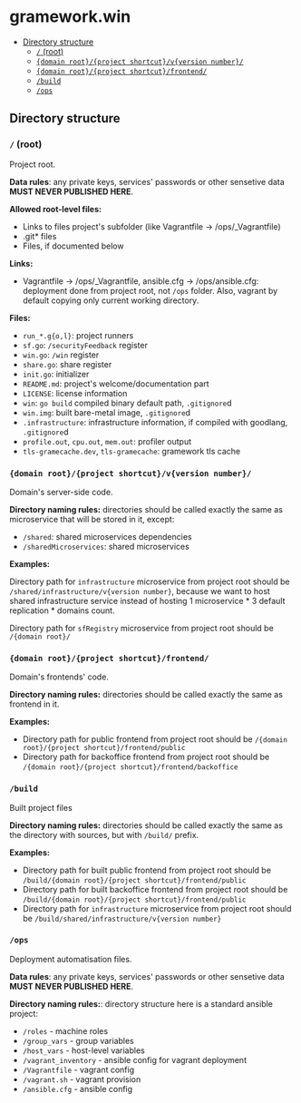 # gramework.win

- [Directory structure](#directory-structure)
	- [`/` (root)](#-root)
	- [`{domain root}/{project shortcut}/v{version number}/`](#domain-rootproject-shortcutvversion-number)
	- [`{domain root}/{project shortcut}/frontend/`](#domain-rootproject-shortcutfrontend)
	- [`/build`](#build)
	- [`/ops`](#ops)

## Directory structure

### `/` (root)

Project root.

**Data rules**: any private keys, services' passwords or other sensetive data **MUST NEVER PUBLISHED HERE**.

**Allowed root-level files:**
- Links to files project's subfolder (like Vagrantfile -> /ops/_Vagrantfile)
- .git* files
- Files, if documented below

**Links:**
- Vagrantfile -> /ops/_Vagrantfile, ansible.cfg -> /ops/ansible.cfg: deployment done from project root, not `/ops` folder.
  Also, vagrant by default copying only current working directory.

**Files:**
- `run_*.g{o,l}`: project runners
- `sf.go`: `/securityFeedback` register
- `win.go`: `/win` register
- `share.go`: share register
- `init.go`: initializer
- `README.md`: project's welcome/documentation part
- `LICENSE`: license information
- `win`: `go build` compiled binary default path, `.gitignore`d
- `win.img`: built bare-metal image, `.gitignore`d
- `.infrastructure`: infrastructure information, if compiled with goodlang, `.gitignore`d
- `profile.out`, `cpu.out`, `mem.out`: profiler output
- `tls-gramecache.dev`, `tls-gramecache`: gramework tls cache


### `{domain root}/{project shortcut}/v{version number}/`

Domain's server-side code.

**Directory naming rules:** directories should be called exactly the same as microservice that will be stored in it, except:
- `/shared`: shared microservices dependencies
- `/sharedMicroservices`: shared microservices

**Examples:**

Directory path for `infrastructure` microservice from project root should be `/shared/infrastructure/v{version number}`, because we want to host shared
infrastructure service instead of hosting 1 microservice * 3 default replication * domains count.

Directory path for `sfRegistry` microservice from project root should be `/{domain root}/`

### `{domain root}/{project shortcut}/frontend/`

Domain's frontends' code.

**Directory naming rules:** directories should be called exactly the same as frontend in it.

**Examples:**

- Directory path for public frontend from project root should be `/{domain root}/{project shortcut}/frontend/public`
- Directory path for backoffice frontend from project root should be `/{domain root}/{project shortcut}/frontend/backoffice`

### `/build`

Built project files

**Directory naming rules:**  directories should be called exactly the same as the directory with sources, but with `/build/` prefix.

**Examples:**

- Directory path for built public frontend from project root should be `/build/{domain root}/{project shortcut}/frontend/public`
- Directory path for built backoffice frontend from project root should be `/build/{domain root}/{project shortcut}/frontend/public`
- Directory path for `infrastructure` microservice from project root should be `/build/shared/infrastructure/v{version number}`

### `/ops`

Deployment automatisation files.

**Data rules**: any private keys, services' passwords or other sensetive data **MUST NEVER PUBLISHED HERE**.

**Directory naming rules:**: directory structure here is a standard ansible project:
- `/roles` - machine roles
- `/group_vars` - group variables
- `/host_vars` - host-level variables
- `/vagrant_inventory` - ansible config for vagrant deployment
- `/Vagrantfile` - vagrant config
- `/vagrant.sh` - vagrant provision
- `/ansible.cfg` - ansible config
